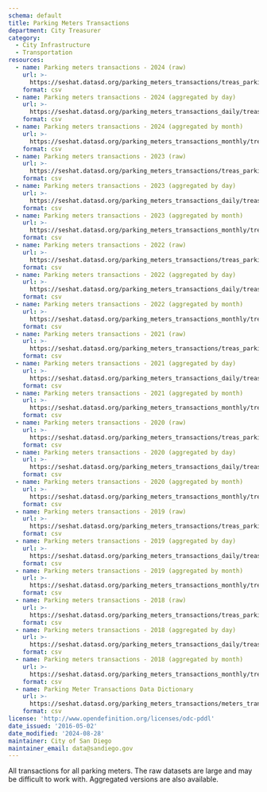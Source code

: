 ```yaml
---
schema: default
title: Parking Meters Transactions
department: City Treasurer
category:
  - City Infrastructure
  - Transportation
resources:
  - name: Parking meters transactions - 2024 (raw)
    url: >-
      https://seshat.datasd.org/parking_meters_transactions/treas_parking_payments_2024_datasd.csv
    format: csv
  - name: Parking meters transactions - 2024 (aggregated by day)
    url: >-
      https://seshat.datasd.org/parking_meters_transactions_daily/treas_meters_2024_pole_by_mo_day_datasd.csv
    format: csv
  - name: Parking meters transactions - 2024 (aggregated by month)
    url: >-
      https://seshat.datasd.org/parking_meters_transactions_monthly/treas_meters_2024_pole_by_month_datasd.csv
    format: csv
  - name: Parking meters transactions - 2023 (raw)
    url: >-
      https://seshat.datasd.org/parking_meters_transactions/treas_parking_payments_2023_datasd.csv
    format: csv
  - name: Parking meters transactions - 2023 (aggregated by day)
    url: >-
      https://seshat.datasd.org/parking_meters_transactions_daily/treas_meters_2023_pole_by_mo_day_datasd.csv
    format: csv
  - name: Parking meters transactions - 2023 (aggregated by month)
    url: >-
      https://seshat.datasd.org/parking_meters_transactions_monthly/treas_meters_2023_pole_by_month_datasd.csv
    format: csv
  - name: Parking meters transactions - 2022 (raw)
    url: >-
      https://seshat.datasd.org/parking_meters_transactions/treas_parking_payments_2022_datasd.csv
    format: csv
  - name: Parking meters transactions - 2022 (aggregated by day)
    url: >-
      https://seshat.datasd.org/parking_meters_transactions_daily/treas_meters_2022_pole_by_mo_day_datasd.csv
    format: csv
  - name: Parking meters transactions - 2022 (aggregated by month)
    url: >-
      https://seshat.datasd.org/parking_meters_transactions_monthly/treas_meters_2022_pole_by_month_datasd.csv
    format: csv
  - name: Parking meters transactions - 2021 (raw)
    url: >-
      https://seshat.datasd.org/parking_meters_transactions/treas_parking_payments_2021_datasd.csv
    format: csv
  - name: Parking meters transactions - 2021 (aggregated by day)
    url: >-
      https://seshat.datasd.org/parking_meters_transactions_daily/treas_meters_2021_pole_by_mo_day_datasd.csv
    format: csv
  - name: Parking meters transactions - 2021 (aggregated by month)
    url: >-
      https://seshat.datasd.org/parking_meters_transactions_monthly/treas_meters_2021_pole_by_month_datasd.csv
    format: csv
  - name: Parking meters transactions - 2020 (raw)
    url: >-
      https://seshat.datasd.org/parking_meters_transactions/treas_parking_payments_2020_datasd.csv
    format: csv
  - name: Parking meters transactions - 2020 (aggregated by day)
    url: >-
      https://seshat.datasd.org/parking_meters_transactions_daily/treas_meters_2020_pole_by_mo_day_datasd.csv
    format: csv
  - name: Parking meters transactions - 2020 (aggregated by month)
    url: >-
      https://seshat.datasd.org/parking_meters_transactions_monthly/treas_meters_2020_pole_by_month_datasd.csv
    format: csv
  - name: Parking meters transactions - 2019 (raw)
    url: >-
      https://seshat.datasd.org/parking_meters_transactions/treas_parking_payments_2019_datasd.csv
    format: csv
  - name: Parking meters transactions - 2019 (aggregated by day)
    url: >-
      https://seshat.datasd.org/parking_meters_transactions_daily/treas_meters_2019_pole_by_mo_day_datasd.csv
    format: csv
  - name: Parking meters transactions - 2019 (aggregated by month)
    url: >-
      https://seshat.datasd.org/parking_meters_transactions_monthly/treas_meters_2019_pole_by_month_datasd.csv
    format: csv
  - name: Parking meters transactions - 2018 (raw)
    url: >-
      https://seshat.datasd.org/parking_meters_transactions/treas_parking_payments_2018_datasd.csv
    format: csv
  - name: Parking meters transactions - 2018 (aggregated by day)
    url: >-
      https://seshat.datasd.org/parking_meters_transactions_daily/treas_meters_2018_pole_by_mo_day_datasd.csv
    format: csv
  - name: Parking meters transactions - 2018 (aggregated by month)
    url: >-
      https://seshat.datasd.org/parking_meters_transactions_monthly/treas_meters_2018_pole_by_month_datasd.csv
    format: csv
  - name: Parking Meter Transactions Data Dictionary
    url: >-
      https://seshat.datasd.org/parking_meters_transactions/meters_transactions_dictionary_datasd.csv
    format: csv
license: 'http://www.opendefinition.org/licenses/odc-pddl'
date_issued: '2016-05-02'
date_modified: '2024-08-28'
maintainer: City of San Diego
maintainer_email: data@sandiego.gov
---
```

All transactions for all parking meters. The raw datasets are large and
may be difficult to work with. Aggregated versions are also available.

<!-- more -->
